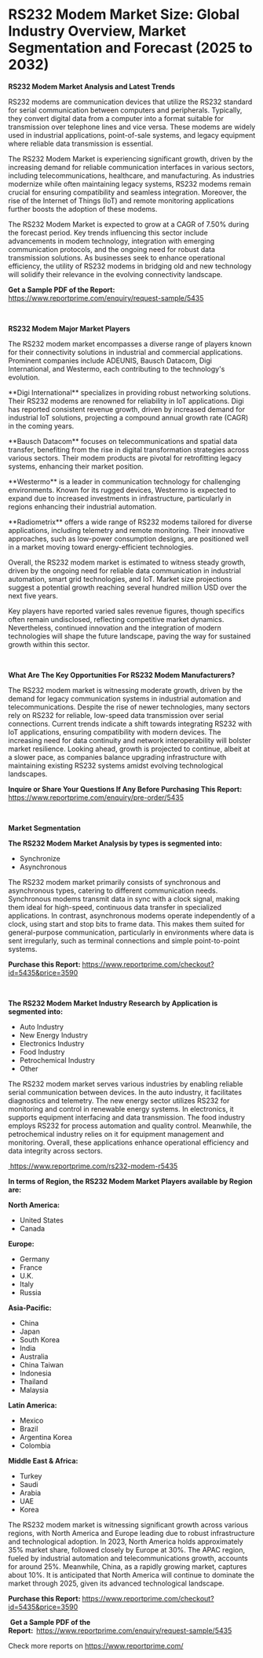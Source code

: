 <p><h1>RS232 Modem Market Size: Global Industry Overview, Market Segmentation and Forecast (2025 to 2032)</h1></p><p><strong>RS232 Modem Market Analysis and Latest Trends</strong></p>
<p><p>RS232 modems are communication devices that utilize the RS232 standard for serial communication between computers and peripherals. Typically, they convert digital data from a computer into a format suitable for transmission over telephone lines and vice versa. These modems are widely used in industrial applications, point-of-sale systems, and legacy equipment where reliable data transmission is essential.</p><p>The RS232 Modem Market is experiencing significant growth, driven by the increasing demand for reliable communication interfaces in various sectors, including telecommunications, healthcare, and manufacturing. As industries modernize while often maintaining legacy systems, RS232 modems remain crucial for ensuring compatibility and seamless integration. Moreover, the rise of the Internet of Things (IoT) and remote monitoring applications further boosts the adoption of these modems.</p><p>The RS232 Modem Market is expected to grow at a CAGR of 7.50% during the forecast period. Key trends influencing this sector include advancements in modem technology, integration with emerging communication protocols, and the ongoing need for robust data transmission solutions. As businesses seek to enhance operational efficiency, the utility of RS232 modems in bridging old and new technology will solidify their relevance in the evolving connectivity landscape.</p></p>
<p><strong>Get a Sample PDF of the Report:&nbsp;</strong> <a href="https://www.reportprime.com/enquiry/request-sample/5435?utm_campaign=2925&utm_medium=2&utm_source=Github&utm_content=ia&utm_term=19032025&utm_id=rs232-modem">https://www.reportprime.com/enquiry/request-sample/5435</a></p>
<p>&nbsp;</p>
<p><strong>RS232 Modem Major Market Players</strong></p>
<p><p>The RS232 modem market encompasses a diverse range of players known for their connectivity solutions in industrial and commercial applications. Prominent companies include ADEUNIS, Bausch Datacom, Digi International, and Westermo, each contributing to the technology's evolution.</p><p>**Digi International** specializes in providing robust networking solutions. Their RS232 modems are renowned for reliability in IoT applications. Digi has reported consistent revenue growth, driven by increased demand for industrial IoT solutions, projecting a compound annual growth rate (CAGR) in the coming years.</p><p>**Bausch Datacom** focuses on telecommunications and spatial data transfer, benefiting from the rise in digital transformation strategies across various sectors. Their modem products are pivotal for retrofitting legacy systems, enhancing their market position.</p><p>**Westermo** is a leader in communication technology for challenging environments. Known for its rugged devices, Westermo is expected to expand due to increased investments in infrastructure, particularly in regions enhancing their industrial automation.</p><p>**Radiometrix** offers a wide range of RS232 modems tailored for diverse applications, including telemetry and remote monitoring. Their innovative approaches, such as low-power consumption designs, are positioned well in a market moving toward energy-efficient technologies.</p><p>Overall, the RS232 modem market is estimated to witness steady growth, driven by the ongoing need for reliable data communication in industrial automation, smart grid technologies, and IoT. Market size projections suggest a potential growth reaching several hundred million USD over the next five years.</p><p>Key players have reported varied sales revenue figures, though specifics often remain undisclosed, reflecting competitive market dynamics. Nevertheless, continued innovation and the integration of modern technologies will shape the future landscape, paving the way for sustained growth within this sector.</p></p>
<p>&nbsp;</p>
<p><strong>What Are The Key Opportunities For RS232 Modem Manufacturers?</strong></p>
<p><p>The RS232 modem market is witnessing moderate growth, driven by the demand for legacy communication systems in industrial automation and telecommunications. Despite the rise of newer technologies, many sectors rely on RS232 for reliable, low-speed data transmission over serial connections. Current trends indicate a shift towards integrating RS232 with IoT applications, ensuring compatibility with modern devices. The increasing need for data continuity and network interoperability will bolster market resilience. Looking ahead, growth is projected to continue, albeit at a slower pace, as companies balance upgrading infrastructure with maintaining existing RS232 systems amidst evolving technological landscapes.</p></p>
<p><strong>Inquire or Share Your Questions If Any Before Purchasing This Report:</strong> <a href="https://www.reportprime.com/enquiry/pre-order/5435?utm_campaign=2925&utm_medium=2&utm_source=Github&utm_content=ia&utm_term=19032025&utm_id=rs232-modem">https://www.reportprime.com/enquiry/pre-order/5435</a></p>
<p>&nbsp;</p>
<p><strong>Market Segmentation</strong></p>
<p><strong>The RS232 Modem Market Analysis by types is segmented into:</strong></p>
<p><ul><li>Synchronize</li><li>Asynchronous</li></ul></p>
<p><p>The RS232 modem market primarily consists of synchronous and asynchronous types, catering to different communication needs. Synchronous modems transmit data in sync with a clock signal, making them ideal for high-speed, continuous data transfer in specialized applications. In contrast, asynchronous modems operate independently of a clock, using start and stop bits to frame data. This makes them suited for general-purpose communication, particularly in environments where data is sent irregularly, such as terminal connections and simple point-to-point systems.</p></p>
<p><strong>Purchase this Report:&nbsp;</strong><a href="https://www.reportprime.com/checkout?id=5435&price=3590&utm_campaign=2925&utm_medium=2&utm_source=Github&utm_content=ia&utm_term=19032025&utm_id=rs232-modem">https://www.reportprime.com/checkout?id=5435&price=3590</a></p>
<p>&nbsp;</p>
<p><strong>The RS232 Modem Market Industry Research by Application is segmented into:</strong></p>
<p><ul><li>Auto Industry</li><li>New Energy Industry</li><li>Electronics Industry</li><li>Food Industry</li><li>Petrochemical Industry</li><li>Other</li></ul></p>
<p><p>The RS232 modem market serves various industries by enabling reliable serial communication between devices. In the auto industry, it facilitates diagnostics and telemetry. The new energy sector utilizes RS232 for monitoring and control in renewable energy systems. In electronics, it supports equipment interfacing and data transmission. The food industry employs RS232 for process automation and quality control. Meanwhile, the petrochemical industry relies on it for equipment management and monitoring. Overall, these applications enhance operational efficiency and data integrity across sectors.</p></p>
<p><a href="https://www.reportprime.com/rs232-modem-r5435?utm_campaign=2925&utm_medium=2&utm_source=Github&utm_content=ia&utm_term=19032025&utm_id=rs232-modem">&nbsp;https://www.reportprime.com/rs232-modem-r5435</a></p>
<p><strong>In terms of Region, the RS232 Modem Market Players available by Region are:</strong></p>
<p>
    <p> <strong> North America: </strong>
        <ul>
            <li>United States</li>
            <li>Canada</li>
        </ul>
        </p> 
    <p> <strong> Europe: </strong>
        <ul>
            <li>Germany</li>
            <li>France</li>
            <li>U.K.</li>
            <li>Italy</li>
            <li>Russia</li>
        </ul>
        </p> 
    <p> <strong> Asia-Pacific: </strong>
        <ul>
            <li>China</li>
            <li>Japan</li>
            <li>South Korea</li>
            <li>India</li>
            <li>Australia</li>
            <li>China Taiwan</li>
            <li>Indonesia</li>
            <li>Thailand</li>
            <li>Malaysia</li>
        </ul>
        </p> 
    <p> <strong> Latin America: </strong>
        <ul>
            <li>Mexico</li>
            <li>Brazil</li>
            <li>Argentina Korea</li>
            <li>Colombia</li>
        </ul>
        </p> 
    <p> <strong> Middle East & Africa: </strong>
        <ul>
            <li>Turkey</li>
            <li>Saudi</li>
            <li>Arabia</li>
            <li>UAE</li>
            <li>Korea</li>
        </ul>
    </p>
    </p>
<p><p>The RS232 modem market is witnessing significant growth across various regions, with North America and Europe leading due to robust infrastructure and technological adoption. In 2023, North America holds approximately 35% market share, followed closely by Europe at 30%. The APAC region, fueled by industrial automation and telecommunications growth, accounts for around 25%. Meanwhile, China, as a rapidly growing market, captures about 10%. It is anticipated that North America will continue to dominate the market through 2025, given its advanced technological landscape.</p></p>
<p><strong>Purchase this Report: </strong><a href="https://www.reportprime.com/checkout?id=5435&price=3590&utm_campaign=2925&utm_medium=2&utm_source=Github&utm_content=ia&utm_term=19032025&utm_id=rs232-modem">https://www.reportprime.com/checkout?id=5435&price=3590</a></p>
<p>&nbsp;<strong>Get a Sample PDF of the Report:&nbsp;&nbsp;</strong><a href="https://www.reportprime.com/enquiry/request-sample/5435?utm_campaign=2925&utm_medium=2&utm_source=Github&utm_content=ia&utm_term=19032025&utm_id=rs232-modem">https://www.reportprime.com/enquiry/request-sample/5435</a></p>
<p><strong></strong></p>
<p>Check more reports on <a href="https://www.reportprime.com/?utm_campaign=2925&utm_medium=2&utm_source=Github&utm_content=ia&utm_term=19032025&utm_id=rs232-modem">https://www.reportprime.com/</a></p>